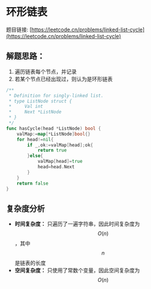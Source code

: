 # 环形链表

题目链接: [https://leetcode.cn/problems/linked-list-cycle](https://leetcode.cn/problems/linked-list-cycle)

## 解题思路：

1. 遍历链表每个节点，并记录
2. 若某个节点已经出现过，则认为是环形链表


```go
/**
 * Definition for singly-linked list.
 * type ListNode struct {
 *     Val int
 *     Next *ListNode
 * }
 */
func hasCycle(head *ListNode) bool {
    valMap:=map[*ListNode]bool{}
    for head!=nil{
        if _,ok:=valMap[head];ok{
            return true
        }else{
            valMap[head]=true
            head=head.Next
        }
    }
    return false
}
```

## 复杂度分析

- **时间复杂度：** 只遍历了一遍字符串，因此时间复杂度为 $$O(n)$$，其中 $$n$$ 是链表的长度
- **空间复杂度：** 只使用了常数个变量，因此空间复杂度为 $$O(n)$$
